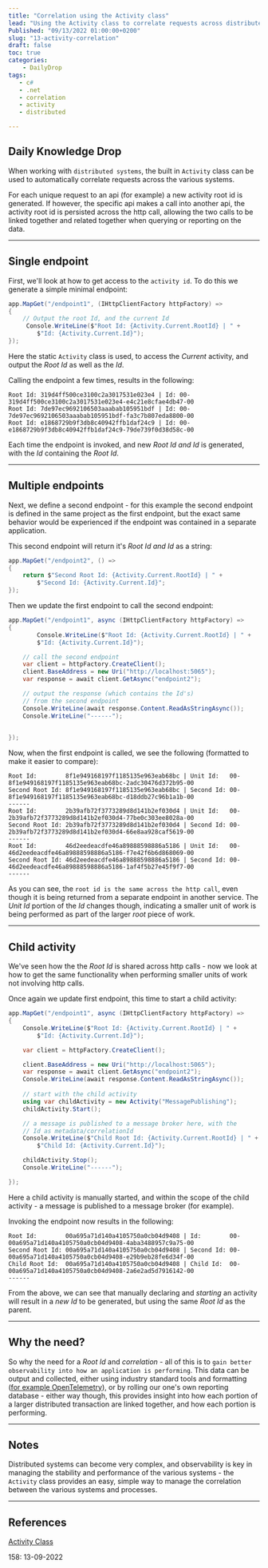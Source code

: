 ```yaml
---
title: "Correlation using the Activity class"
lead: "Using the Activity class to correlate requests across distributed systems"
Published: "09/13/2022 01:00:00+0200"
slug: "13-activity-correlation"
draft: false
toc: true
categories:
    - DailyDrop
tags:
   - c#
   - .net
   - correlation
   - activity
   - distributed

---
```


## Daily Knowledge Drop

When working with `distributed systems`, the built in `Activity` class can be used to automatically correlate requests across the various systems.  

For each unique request to an api (for example) a new activity root id is generated. If however, the specific api makes a call into another api, the activity root id is persisted across the http call, allowing the two calls to be linked together and related together when querying or reporting on the data.

---

## Single endpoint

First, we'll look at how to get access to the `activity id`. To do this we generate a simple minimal endpoint:

``` csharp
app.MapGet("/endpoint1", (IHttpClientFactory httpFactory) =>
{
    // Output the root Id, and the current Id
     Console.WriteLine($"Root Id: {Activity.Current.RootId} | " +
        $"Id: {Activity.Current.Id}");
});
```

Here the static `Activity` class is used, to access the _Current_ activity, and output the _Root Id_ as well as the _Id_.

Calling the endpoint a few times, results in the following:

``` terminal
Root Id: 319d4ff500ce3100c2a3017531e023e4 | Id: 00-319d4ff500ce3100c2a3017531e023e4-e4c21e8cfae4db47-00
Root Id: 7de97ec9692106503aaabab105951bdf | Id: 00-7de97ec9692106503aaabab105951bdf-fa3c7b807eda8800-00
Root Id: e1868729b9f3db8c40942ffb1daf24c9 | Id: 00-e1868729b9f3db8c40942ffb1daf24c9-79de739f0d38d58c-00
```

Each time the endpoint is invoked, and new _Root Id and Id_ is generated, with the _Id_ containing the _Root Id_.

---

## Multiple endpoints

Next, we define a second endpoint - for this example the second endpoint is defined in the same project as the first endpoint, but the exact same behavior would be experienced if the endpoint was contained in a separate application.

This second endpoint will return it's _Root Id and Id_ as a string:

``` csharp
app.MapGet("/endpoint2", () =>
{
    return $"Second Root Id: {Activity.Current.RootId} | " +
        $"Second Id: {Activity.Current.Id}";
});
```

Then we update the first endpoint to call the second endpoint:

``` csharp
app.MapGet("/endpoint1", async (IHttpClientFactory httpFactory) =>
{
        Console.WriteLine($"Root Id: {Activity.Current.RootId} | " +
        $"Id: {Activity.Current.Id}");

    // call the second endpoint
    var client = httpFactory.CreateClient();
    client.BaseAddress = new Uri("http://localhost:5065");
    var response = await client.GetAsync("endpoint2");

    // output the response (which contains the Id's)
    // from the second endpoint
    Console.WriteLine(await response.Content.ReadAsStringAsync());
    Console.WriteLine("------");

    
});
```

Now, when the first endpoint is called, we see the following (formatted to make it easier to compare):

```terminal
Root Id:        8f1e949168197f1185135e963eab68bc | Unit Id:   00-8f1e949168197f1185135e963eab68bc-2adc30476d372b95-00
Second Root Id: 8f1e949168197f1185135e963eab68bc | Second Id: 00-8f1e949168197f1185135e963eab68bc-d18ddb27c96b1a1b-00
------
Root Id:        2b39afb72f3773289d8d141b2ef030d4 | Unit Id:   00-2b39afb72f3773289d8d141b2ef030d4-77be0c303ee8028a-00
Second Root Id: 2b39afb72f3773289d8d141b2ef030d4 | Second Id: 00-2b39afb72f3773289d8d141b2ef030d4-66e8aa928caf5619-00
------
Root Id:        46d2eedeacdfe46a89888598886a5186 | Unit Id:   00-46d2eedeacdfe46a89888598886a5186-f7e42f6b6d868069-00
Second Root Id: 46d2eedeacdfe46a89888598886a5186 | Second Id: 00-46d2eedeacdfe46a89888598886a5186-1af4f5b27e45f9f7-00
------
```

As you can see, the `root id is the same across the http call`, even though it is being returned from a separate endpoint in another service. The _Unit Id_ portion of the _Id_ changes though, indicating a smaller unit of work is being performed as part of the larger _root_ piece of work.

---

## Child activity

We've seen how the the _Root Id_ is shared across http calls - now we look at how to get the same functionality when performing smaller units of work not involving http calls.

Once again we update first endpoint, this time to start a child activity:

``` csharp
app.MapGet("/endpoint1", async (IHttpClientFactory httpFactory) =>
{
    Console.WriteLine($"Root Id: {Activity.Current.RootId} | " +
        $"Id: {Activity.Current.Id}");

    var client = httpFactory.CreateClient();

    client.BaseAddress = new Uri("http://localhost:5065");
    var response = await client.GetAsync("endpoint2");
    Console.WriteLine(await response.Content.ReadAsStringAsync());
    
    // start with the child activity
    using var childActivity = new Activity("MessagePublishing");
    childActivity.Start();

    // a message is published to a message broker here, with the 
    // Id as metadata/correlationId
    Console.WriteLine($"Child Root Id: {Activity.Current.RootId} | " +
        $"Child Id: {Activity.Current.Id}");

    childActivity.Stop();
    Console.WriteLine("------");

});
```

Here a child activity is manually started, and within the scope of the child activity - a message is published to a message broker (for example).

Invoking the endpoint now results in the following:

``` terminal
Root Id:        00a695a71d140a4105750a0cb04d9408 | Id:        00-00a695a71d140a4105750a0cb04d9408-4aba3488957c9a75-00
Second Root Id: 00a695a71d140a4105750a0cb04d9408 | Second Id: 00-00a695a71d140a4105750a0cb04d9408-e29b9eb28fe6d34f-00
Child Root Id:  00a695a71d140a4105750a0cb04d9408 | Child Id:  00-00a695a71d140a4105750a0cb04d9408-2a6e2ad5d7916142-00
------
```

From the above, we can see that manually declaring and _starting_ an activity will result in a _new Id_ to be generated, but using the same _Root Id_ as the parent.

---

## Why the need?

So why the need for a _Root Id_ and _correlation_ - all of this is to `gain better observability into how an application is performing`. This data can be output and collected, either using industry standard tools and formatting ([for example OpenTelemetry](https://opentelemetry.io/)), or by rolling our one's own reporting database - either way though, this provides insight into how each portion of a larger distributed transaction are linked together, and how each portion is performing.

---

## Notes

Distributed systems can become very complex, and observability is key in managing the stability and performance of the various systems - the `Activity` class provides an easy, simple way to manage the correlation between the various systems and processes.

---

## References

[Activity Class](https://docs.microsoft.com/en-us/dotnet/api/system.diagnostics.activity?view=net-6.0)   

<?# DailyDrop ?>158: 13-09-2022<?#/ DailyDrop ?>
